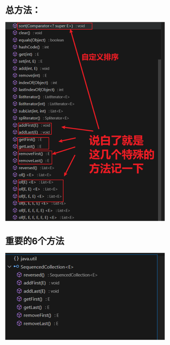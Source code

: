 # 总方法：

![alt text](../../../../../img/List方法.png)

# 重要的6个方法
![alt text](../../../../../img/List接口实现的6个方法.png)